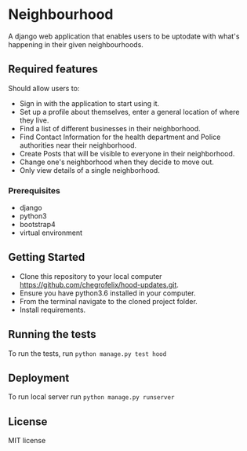 # Neighbourhood 
A django web application that enables users to be uptodate with what's happening in their given neighbourhoods.



## Required features

Should  allow users to:
* Sign in with the application to start using it.
* Set up a profile about themselves, enter a general location of where they live.
* Find a list of different businesses in their neighborhood.
* Find Contact Information for the health department and Police authorities near their neighborhood.
* Create Posts that will be visible to everyone in their neighborhood.
* Change one's neighborhood when they decide to move out.
* Only view details of a single neighborhood.


### Prerequisites

* django
* python3
* bootstrap4
* virtual environment



## Getting Started
* Clone this repository to your local computer https://github.com/chegrofelix/hood-updates.git.
* Ensure you have python3.6 installed in your computer.
* From the terminal navigate to the cloned project folder.
* Install requirements.


## Running the tests

To run the tests, run ``python manage.py test hood``

## Deployment

To run local server run ``python manage.py runserver``


## License

MIT license 
